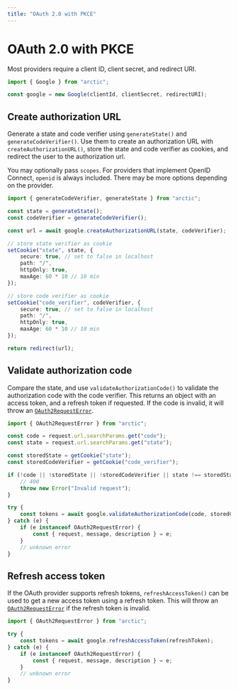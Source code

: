 ```yaml
---
title: "OAuth 2.0 with PKCE"
---
```


# OAuth 2.0 with PKCE

Most providers require a client ID, client secret, and redirect URI.

```ts
import { Google } from "arctic";

const google = new Google(clientId, clientSecret, redirectURI);
```

## Create authorization URL

Generate a state and code verifier using `generateState()` and `generateCodeVerifier()`. Use them to create an authorization URL with `createAuthorizationURL()`, store the state and code verifier as cookies, and redirect the user to the authorization url.

You may optionally pass `scopes`. For providers that implement OpenID Connect, `openid` is always included. There may be more options depending on the provider.

```ts
import { generateCodeVerifier, generateState } from "arctic";

const state = generateState();
const codeVerifier = generateCodeVerifier();

const url = await google.createAuthorizationURL(state, codeVerifier);

// store state verifier as cookie
setCookie("state", state, {
	secure: true, // set to false in localhost
	path: "/",
	httpOnly: true,
	maxAge: 60 * 10 // 10 min
});

// store code verifier as cookie
setCookie("code_verifier", codeVerifier, {
	secure: true, // set to false in localhost
	path: "/",
	httpOnly: true,
	maxAge: 60 * 10 // 10 min
});

return redirect(url);
```

## Validate authorization code

Compare the state, and use `validateAuthorizationCode()` to validate the authorization code with the code verifier. This returns an object with an access token, and a refresh token if requested. If the code is invalid, it will throw an [`OAuth2RequestError`](https://oslo.js.org/reference/oauth2/OAuth2RequestError).

```ts
import { OAuth2RequestError } from "arctic";

const code = request.url.searchParams.get("code");
const state = request.url.searchParams.get("state");

const storedState = getCookie("state");
const storedCodeVerifier = getCookie("code_verifier");

if (!code || !storedState || !storedCodeVerifier || state !== storedState) {
	// 400
	throw new Error("Invalid request");
}

try {
	const tokens = await google.validateAuthorizationCode(code, storedCodeVerifier);
} catch (e) {
	if (e instanceof OAuth2RequestError) {
		const { request, message, description } = e;
	}
	// unknown error
}
```

## Refresh access token

If the OAuth provider supports refresh tokens, `refreshAccessToken()` can be used to get a new access token using a refresh token. This will throw an [`OAuth2RequestError`](https://oslo.js.org/reference/oauth2/OAuth2RequestError) if the refresh token is invalid.

```ts
import { OAuth2RequestError } from "arctic";

try {
	const tokens = await google.refreshAccessToken(refreshToken);
} catch (e) {
	if (e instanceof OAuth2RequestError) {
		const { request, message, description } = e;
	}
	// unknown error
}
```
